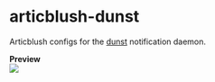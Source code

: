 # articblush-dunst
Articblush configs for the [dunst](https://dunst-project.org/) notification daemon.

**Preview**
<br><img src="https://i.imgur.com/W39ri2F.png"><br>

